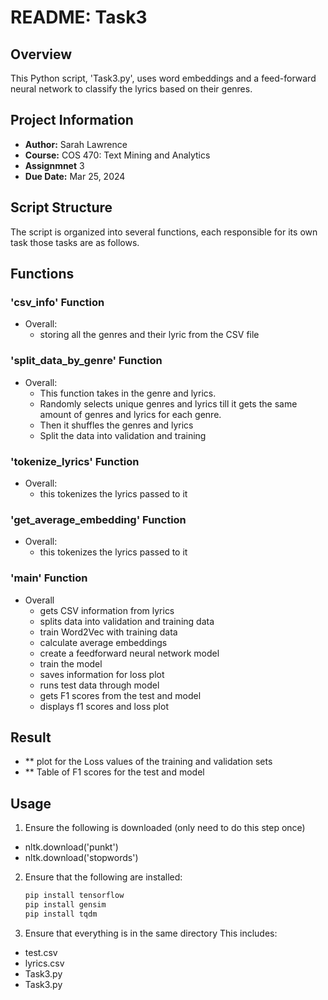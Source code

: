 # README: Task3

## Overview

This Python script, 'Task3.py', uses word embeddings and a feed-forward neural network to classify the lyrics based on their genres.

## Project Information

- **Author:** Sarah Lawrence
- **Course:** COS 470: Text Mining and Analytics
- **Assignmnet** 3
- **Due Date:** Mar 25, 2024

## Script Structure

The script is organized into several functions, each responsible for its own task those tasks are as follows.

## Functions

### 'csv_info' Function
- Overall:
  - storing all the genres and their lyric from the CSV file

### 'split_data_by_genre' Function
- Overall:
  - This function takes in the genre and lyrics.
  - Randomly selects unique genres and lyrics till it gets the same amount of genres and lyrics for each genre.
  - Then it shuffles the genres and lyrics
  - Split the data into validation and training

### 'tokenize_lyrics' Function
- Overall:
  - this tokenizes the lyrics passed to it  


### 'get_average_embedding' Function
- Overall:
  - this tokenizes the lyrics passed to it  

### 'main' Function
- Overall
  - gets CSV information from lyrics
  - splits data into validation and training data
  - train Word2Vec with training data
  - calculate average embeddings
  - create a feedforward neural network model
  - train the model
  - saves information for loss plot
  - runs test data through model
  - gets F1 scores from the test and model
  - displays f1 scores and loss plot

## Result

- ** plot for the Loss values of the training and validation sets
- ** Table of F1 scores for the test and model 


## Usage
1. Ensure the following is downloaded (only need to do this step once)
  - nltk.download('punkt')
  - nltk.download('stopwords')
2. Ensure that the following are installed:

    ```bash
    pip install tensorflow
    pip install gensim
    pip install tqdm
    ```
3. Ensure that everything is in the same directory
   This includes:
  - test.csv
  - lyrics.csv
  - Task3.py
  - Task3.py
